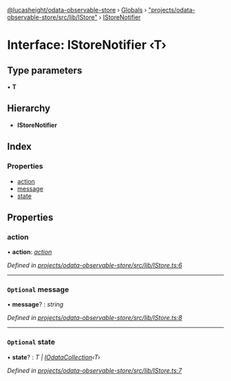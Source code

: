 [@lucasheight/odata-observable-store](../README.md) › [Globals](../globals.md) › ["projects/odata-observable-store/src/lib/IStore"](../modules/_projects_odata_observable_store_src_lib_istore_.md) › [IStoreNotifier](_projects_odata_observable_store_src_lib_istore_.istorenotifier.md)

# Interface: IStoreNotifier ‹**T**›

## Type parameters

▪ **T**

## Hierarchy

* **IStoreNotifier**

## Index

### Properties

* [action](_projects_odata_observable_store_src_lib_istore_.istorenotifier.md#action)
* [message](_projects_odata_observable_store_src_lib_istore_.istorenotifier.md#optional-message)
* [state](_projects_odata_observable_store_src_lib_istore_.istorenotifier.md#optional-state)

## Properties

###  action

• **action**: *[action](_projects_odata_observable_store_src_lib_istore_.istorenotifier.md#action)*

*Defined in [projects/odata-observable-store/src/lib/IStore.ts:6](https://github.com/lucasheight/odata-observable-store/blob/a92f36b7/projects/odata-observable-store/src/lib/IStore.ts#L6)*

___

### `Optional` message

• **message**? : *string*

*Defined in [projects/odata-observable-store/src/lib/IStore.ts:8](https://github.com/lucasheight/odata-observable-store/blob/a92f36b7/projects/odata-observable-store/src/lib/IStore.ts#L8)*

___

### `Optional` state

• **state**? : *T | [IOdataCollection](_projects_odata_observable_store_src_lib_iodatacollection_.iodatacollection.md)‹T›*

*Defined in [projects/odata-observable-store/src/lib/IStore.ts:7](https://github.com/lucasheight/odata-observable-store/blob/a92f36b7/projects/odata-observable-store/src/lib/IStore.ts#L7)*
